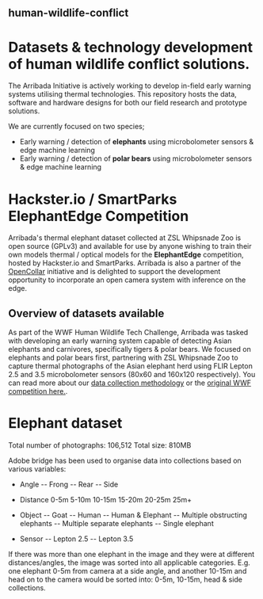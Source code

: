 ## human-wildlife-conflict
# Datasets &amp; technology development of human wildlife conflict solutions.

The Arribada Initiative is actively working to develop in-field early warning systems utilising thermal technologies. This repository hosts the data, software and hardware designs for both our field research and prototype solutions.

We are currently focused on two species;

* Early warning / detection of **elephants** using microbolometer sensors & edge machine learning
* Early warning / detection of **polar bears** using microbolometer sensors & edge machine learning

# Hackster.io / SmartParks ElephantEdge Competition

Arribada's thermal elephant dataset collected at ZSL Whipsnade Zoo is open source (GPLv3) and available for use by anyone wishing to train their own models thermal / optical models for the **ElephantEdge** competition, hosted by Hackster.io and SmartParks. Arribada is also a partner of the [OpenCollar](https://opencollar.io) initiative and is delighted to support the development opportunity to incorporate an open camera system with inference on the edge.

## Overview of datasets available

As part of the WWF Human Wildlife Tech Challenge, Arribada was tasked with developing an early warning system capable of detecting Asian elephants and carnivores, specifically tigers & polar bears. We focused on elephants and polar bears first, partnering with ZSL Whipsnade Zoo to capture thermal photographs of the Asian elephant herd using FLIR Lepton 2.5 and 3.5 microbolometer sensors (80x60 and 160x120 respectively). You can read more about our [data collection methodology](https://blog.arribada.org/2020/02/17/progress-report-feburart-2020-thermal-imaging-for-human-wildlife-conflict/) or the [original WWF competition here.](https://www.wwf.org.uk/updates/human-wildlife-conflict-tech-challenge-winners-announced).

# Elephant dataset

Total number of photographs: 106,512
Total size: 810MB

Adobe bridge has been used to organise data into collections based on various variables:

* Angle
-- Frong
-- Rear
-- Side

* Distance
0-5m
5-10m
10-15m
15-20m
20-25m
25m+

* Object
-- Goat
-- Human
-- Human & Elephant
-- Multiple obstructing elephants
-- Multiple separate elephants
-- Single elephant

* Sensor
-- Lepton 2.5
-- Lepton 3.5

If there was more than one elephant in the image and they were at different distances/angles, the image was sorted into all applicable categories. E.g. one elephant 0-5m from camera at a side angle, and another 10-15m and head on to the camera would be sorted into: 0-5m, 10-15m, head & side collections. 
 


